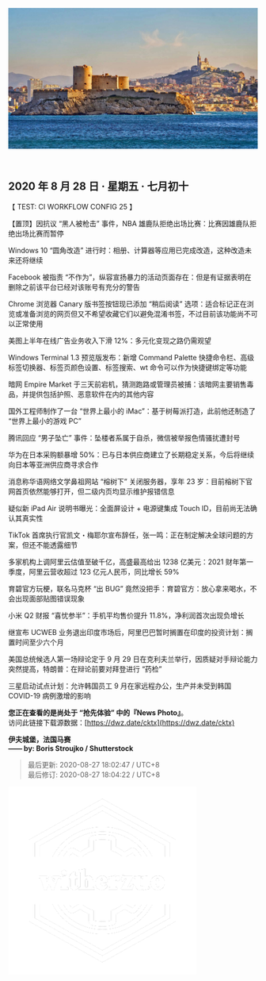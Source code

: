 <header>  

![News Photo | 半日刊](ref/photo.jpeg)  

</header>

<section>  

## 2020 年 8 月 28 日 · 星期五 · 七月初十  

【 TEST: CI WORKFLOW CONFIG 25 】  

【置顶】因抗议 “黑人被枪击” 事件，NBA 雄鹿队拒绝出场比赛：比赛因雄鹿队拒绝出场比赛而暂停  

Windows 10 “圆角改造” 进行时：相册、计算器等应用已完成改造，这种改造未来还将继续  

Facebook 被指责 “不作为”，纵容宣扬暴力的活动页面存在：但是有证据表明在删除之前该平台已经对该账号有充分的警告  

Chrome 浏览器 Canary 版书签按钮现已添加 “稍后阅读” 选项：适合标记正在浏览或准备浏览的网页但又不希望收藏它们以避免混淆书签，不过目前该功能尚不可以正常使用  

美图上半年在线广告业务收入下滑 12%：多元化变现之路仍需观望  

Windows Terminal 1.3 预览版发布：新增 Command Palette 快捷命令栏、高级标签切换器、标签页颜色设置、标签搜索、wt 命令可以作为快捷键绑定等功能  

暗网 Empire Market 于三天前宕机，猜测跑路或管理员被捕：该暗网主要销售毒品，并提供包括护照、恶意软件在内的其他内容  

国外工程师制作了一台 “世界上最小的 iMac”：基于树莓派打造，此前他还制造了 “世界上最小的游戏 PC”  

腾讯回应 “男子坠亡” 事件：坠楼者系属于自杀，微信被举报色情骚扰遭封号  

华为在日本采购额暴增 50%：已与日本供应商建立了长期稳定关系，今后将继续向日本等亚洲供应商寻求合作  

消息称华语网络文学鼻祖网站 “榕树下” 关闭服务器，享年 23 岁：目前榕树下官网首页依然能够打开，但二级内页均显示维护报错信息  

疑似新 iPad Air 说明书曝光：全面屏设计 + 电源键集成 Touch ID，目前尚无法确认其真实性  

TikTok 首席执行官凯文・梅耶尔宣布辞任，张一鸣：正在制定解决全球问题的方案，但还不能透露细节  

多家机构上调阿里云估值至破千亿，高盛最高给出 1238 亿美元：2021 财年第一季度，阿里云营收超过 123 亿元人民币，同比增长 59%  

育碧官方玩梗，联名马克杯 “出 BUG” 竟然没把手：育碧官方：放心拿来喝水，不会出现面部贴图错误现象  

小米 Q2 财报 “喜忧参半”：手机平均售价提升 11.8%，净利润首次出现负增长  

继宣布 UCWEB 业务退出印度市场后，阿里巴巴暂时搁置在印度的投资计划：搁置时间至少六个月  

美国总统候选人第一场辩论定于 9 月 29 日在克利夫兰举行，因质疑对手辩论能力突然提高，特朗普：在辩论前要对拜登进行 “药检”  

三星启动试点计划：允许韩国员工 9 月在家远程办公，生产并未受到韩国 COVID-19 病例激增的影响  

</section>  

<footer>  

**您正在查看的是尚处于 “抢先体验” 中的『News Photo』**。  
访问此链接下载源数据：[https://dwz.date/cktx](https://dwz.date/cktx)  

**伊夫城堡，法国马赛**  
**—— by: Boris Stroujko / Shutterstock** 

> 最后更新: 2020-08-27 18:02:47 / UTC+8  
> 最后修订: 2020-08-27 18:04:22 / UTC+8  

![watermark](ref/avatar-normal-new.png "watermark")  

</footer>  

<script src="ref/bundle.js"></script>